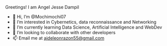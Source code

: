 Greetings! I am Angel Jesse Dampil

- 👋 Hi, I’m @Mochimochi07
- 👀 I’m interested in Cybernetics, data reconnaissance and Networking
- 🌱 I’m currently learning Data Science, Artificial Intelligence and WebDev
- 💞️ I’m looking to collaborate with other developers
- 📫 Email me at ajdeleonrazon55@gmail.com

<!---
Mochimochi07/Mochimochi07 is a ✨ special ✨ repository because its `README.md` (this file) appears on your GitHub profile.
You can click the Preview link to take a look at your changes.
--->
